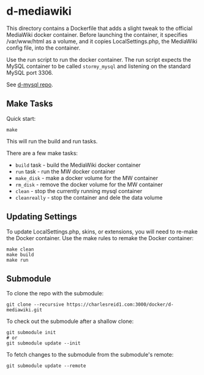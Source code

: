 # d-mediawiki

This directory contains a Dockerfile that adds a slight tweak 
to the official MediaWiki docker container. Before launching
the container, it specifies /var/www/html as a volume, and it 
copies LocalSettings.php, the MediaWiki config file, into the 
container.

Use the run script to run the docker container.
The run script expects the MySQL container to be
called `stormy_mysql` and listening on the standard
MySQL port 3306.

See [d-mysql repo](https://charlesreid1.com:3000/docker/d-mysql).

## Make Tasks

Quick start:

```
make
```

This will run the build and run tasks.

There are a few make tasks:
* `build` task - build the MediaWiki docker container
* `run` task - run the MW docker container
* `make_disk` - make a docker volume for the MW container
* `rm_disk` - remove the docker volume for the MW container
* `clean` - stop the currently running mysql container
* `cleanreally` - stop the container and dele the data volume

## Updating Settings

To update LocalSettings.php, skins, or extensions,
you will need to re-make the Docker container.
Use the make rules to remake the Docker container:

```
make clean
make build
make run
```

## Submodule

To clone the repo with the submodule:

```
git clone --recursive https://charlesreid1.com:3000/docker/d-mediawiki.git
```

To check out the submodule after a shallow clone:

```
git submodule init
# or 
git submodule update --init 
```

To fetch changes to the submodule from the submodule's remote:

```
git submodule update --remote
```


